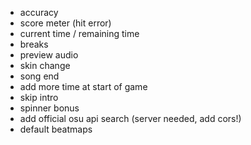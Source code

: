 - accuracy
- score meter (hit error)
- current time / remaining time
- breaks
- preview audio
- skin change
- song end
- add more time at start of game
- skip intro
- spinner bonus
- add official osu api search (server needed, add cors!)
- default beatmaps
